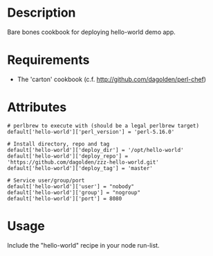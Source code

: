 Description
===========

Bare bones cookbook for deploying hello-world demo app.

Requirements
============

* The 'carton' cookbook (c.f. http://github.com/dagolden/perl-chef)

Attributes
==========

    # perlbrew to execute with (should be a legal perlbrew target)
    default['hello-world']['perl_version'] = 'perl-5.16.0'

    # Install directory, repo and tag
    default['hello-world']['deploy_dir'] = '/opt/hello-world'
    default['hello-world']['deploy_repo'] = 'https://github.com/dagolden/zzz-hello-world.git'
    default['hello-world']['deploy_tag'] = 'master'

    # Service user/group/port
    default['hello-world']['user'] = "nobody"
    default['hello-world']['group'] = "nogroup"
    default['hello-world']['port'] = 8080

Usage
=====

Include the "hello-world" recipe in your node run-list.


